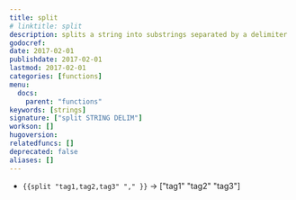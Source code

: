 ```yaml
---
title: split
# linktitle: split
description: splits a string into substrings separated by a delimiter
godocref:
date: 2017-02-01
publishdate: 2017-02-01
lastmod: 2017-02-01
categories: [functions]
menu:
  docs:
    parent: "functions"
keywords: [strings]
signature: ["split STRING DELIM"]
workson: []
hugoversion:
relatedfuncs: []
deprecated: false
aliases: []
---
```


* `{{split "tag1,tag2,tag3" "," }}` → ["tag1" "tag2" "tag3"]


